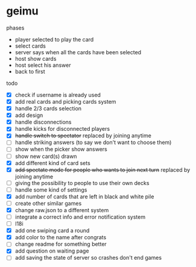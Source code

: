 # geimu

phases

- player selected to play the card
- select cards
- server says when all the cards have been selected
- host show cards
- host select his answer
- back to first

todo
- [x] check if username is already used
- [x] add real cards and picking cards system
- [x] handle 2/3 cards selection 
- [x] add design
- [x] handle disconnections 
- [x] handle kicks for disconnected players
- [x] ~~handle switch to spectator~~  replaced by joining anytime
- [ ] handle striking answers (to say we don't want to choose them)
- [ ] show when the picker show answers
- [ ] show new card(s) drawn
- [x] add different kind of card sets 
- [x] ~~add spectate mode for people who wants to join next turn~~ replaced by joining anytime
- [ ] giving the possibility to people to use their own decks
- [ ] handle some kind of settings
- [x] add number of cards that are left in black and white pile 
- [ ] create other similar games
- [x] change raw.json to a different system 
- [ ] integrate a correct info and error notification system
- [ ] l18i
- [x] add one swiping card a round
- [x] add color to the name after congrats
- [ ] change readme for something better
- [x] add question on waiting page
- [ ] add saving the state of server so crashes don't end games
